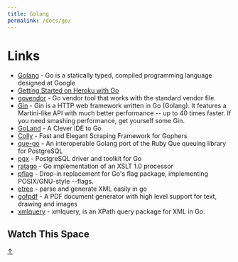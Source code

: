 ```yaml
---
title: Golang
permalink: /docs/go/
---
```


# Links

- [Golang](https://golang.org/) - Go is a statically typed, compiled programming
  language designed at Google
- [Getting Started on Heroku with Go](https://devcenter.heroku.com/articles/getting-started-with-go)
- [govendor](https://github.com/kardianos/govendor) - Go vendor tool that works
  with the standard vendor file.
- [Gin](https://github.com/gin-gonic/gin) - Gin is a HTTP web framework written
  in Go (Golang). It features a Martini-like API with much better performance --
  up to 40 times faster. If you need smashing performance, get yourself some
  Gin.
- [GoLand](https://www.jetbrains.com/go) - A Clever IDE to Go
- [Colly](http://go-colly.org) - Fast and Elegant Scraping Framework for Gophers
- [que-go](https://github.com/bgentry/que-go) - An interoperable Golang port of
  the Ruby Que queuing library for PostgreSQL
- [pgx](https://github.com/jackc/pgx) - PostgreSQL driver and toolkit for Go
- [ratago](https://github.com/jbowtie/ratago) - Go implementation of an XSLT 1.0
  processor
- [pflag](https://github.com/ogier/pflag) - Drop-in replacement for Go's flag
  package, implementing POSIX/GNU-style --flags.
- [etree](https://github.com/beevik/etree) - parse and generate XML easily in go
- [gofpdf](https://github.com/jung-kurt/gofpdf) - A PDF document generator with
  high level support for text, drawing and images
- [xmlquery](https://github.com/antchfx/xmlquery) - xmlquery, is an XPath query
  package for XML in Go.

## Watch This Space

[&#8593;](#golang)
